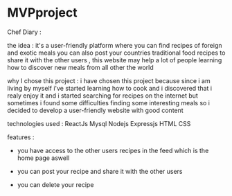 # MVPproject
Chef Diary : 

the idea : 
it's a user-friendly platform where you can find recipes of foreign and exotic meals you can also post your countries traditional food recipes to share it with the other users , this website may help a lot of people learning how to discover new meals from all other the world  


why I chose this project :
i have chosen this project because since i am living by myself i've started learning how to cook and i discovered that i realy enjoy it and i started searching for recipes on the internet but sometimes i found some difficulties finding some interesting meals so i decided to develop a user-friendly website with good content  


technologies used :
ReactJs
Mysql
Nodejs
Expressjs
HTML
CSS


features : 

- you have access to the other users recipes in the feed which is the home page aswell

- you can post your recipe and share it with the other users

- you can delete your recipe 












